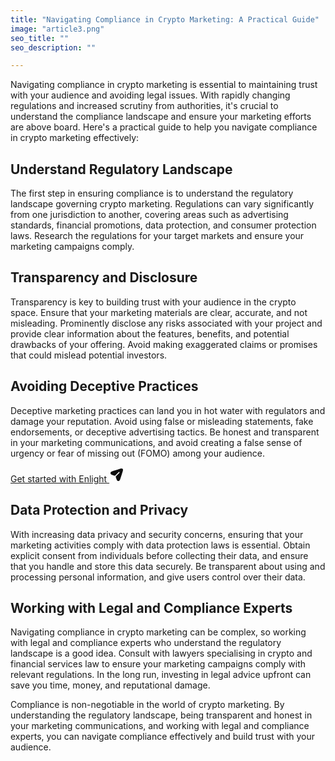 ```yaml
---
title: "Navigating Compliance in Crypto Marketing: A Practical Guide"
image: "article3.png"
seo_title: ""
seo_description: ""

---
```


Navigating compliance in crypto marketing is essential to maintaining trust with your audience and avoiding legal issues. With rapidly changing regulations and increased scrutiny from authorities, it's crucial to understand the compliance landscape and ensure your marketing efforts are above board. Here's a practical guide to help you navigate compliance in crypto marketing effectively:

## Understand Regulatory Landscape

The first step in ensuring compliance is to understand the regulatory landscape governing crypto marketing. Regulations can vary significantly from one jurisdiction to another, covering areas such as advertising standards, financial promotions, data protection, and consumer protection laws. Research the regulations for your target markets and ensure your marketing campaigns comply.

## Transparency and Disclosure

Transparency is key to building trust with your audience in the crypto space. Ensure that your marketing materials are clear, accurate, and not misleading. Prominently disclose any risks associated with your project and provide clear information about the features, benefits, and potential drawbacks of your offering. Avoid making exaggerated claims or promises that could mislead potential investors.

## Avoiding Deceptive Practices

Deceptive marketing practices can land you in hot water with regulators and damage your reputation. Avoid using false or misleading statements, fake endorsements, or deceptive advertising tactics. Be honest and transparent in your marketing communications, and avoid creating a false sense of urgency or fear of missing out (FOMO) among your audience.

<a href="/get-started" class="main-button">
    <span>
    Get started with Enlight
    </span>
    <svg
      xmlns="http://www.w3.org/2000/svg"
      width="24"
      height="24"
      viewBox="0 0 24 24"
      fill="none"
    ><path
        d="M18.636 15.6699L20.352 10.5199C21.852 6.02194 22.602 3.77294 21.414 2.58594C20.227 1.39894 17.978 2.14794 13.479 3.64794L8.32997 5.36394C4.69997 6.57394 2.88497 7.17994 2.36997 8.06694C2.12908 8.48152 2.0022 8.95246 2.0022 9.43194C2.0022 9.91142 2.12908 10.3824 2.36997 10.7969C2.88497 11.6849 4.69997 12.2899 8.32997 13.5009C8.77997 13.6509 9.28697 13.5429 9.62397 13.2099L15.13 7.75494C15.2023 7.67634 15.2899 7.61324 15.3874 7.56945C15.4848 7.52566 15.5901 7.5021 15.697 7.50019C15.8038 7.49827 15.9099 7.51805 16.0089 7.55831C16.1078 7.59858 16.1976 7.6585 16.2727 7.73446C16.3479 7.81041 16.4068 7.90082 16.446 8.00021C16.4852 8.0996 16.5039 8.20591 16.5008 8.31271C16.4977 8.41951 16.473 8.52457 16.4282 8.62156C16.3834 8.71854 16.3193 8.80542 16.24 8.87694L10.824 14.2429C10.6433 14.4276 10.5174 14.6587 10.4602 14.9106C10.403 15.1625 10.4168 15.4254 10.5 15.6699C11.71 19.2999 12.316 21.1159 13.203 21.6319C13.6178 21.8727 14.0889 21.9995 14.5685 21.9995C15.0481 21.9995 15.5192 21.8727 15.934 21.6319C16.821 21.1159 17.425 19.3009 18.636 15.6699Z"
        fill="#0F0F0F"
      /></svg>
</a>

## Data Protection and Privacy

With increasing data privacy and security concerns, ensuring that your marketing activities comply with data protection laws is essential. Obtain explicit consent from individuals before collecting their data, and ensure that you handle and store this data securely. Be transparent about using and processing personal information, and give users control over their data.

## Working with Legal and Compliance Experts

Navigating compliance in crypto marketing can be complex, so working with legal and compliance experts who understand the regulatory landscape is a good idea. Consult with lawyers specialising in crypto and financial services law to ensure your marketing campaigns comply with relevant regulations. In the long run, investing in legal advice upfront can save you time, money, and reputational damage.

Compliance is non-negotiable in the world of crypto marketing. By understanding the regulatory landscape, being transparent and honest in your marketing communications, and working with legal and compliance experts, you can navigate compliance effectively and build trust with your audience.